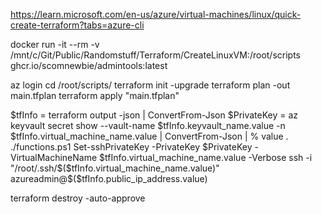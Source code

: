 https://learn.microsoft.com/en-us/azure/virtual-machines/linux/quick-create-terraform?tabs=azure-cli

docker run -it --rm -v /mnt/c/Git/Public/Randomstuff/Terraform/CreateLinuxVM:/root/scripts ghcr.io/scomnewbie/admintools:latest

az login
cd /root/scripts/
terraform init -upgrade
terraform plan -out main.tfplan
terraform apply "main.tfplan"

$tfInfo = terraform output -json | ConvertFrom-Json
$PrivateKey = az keyvault secret show --vault-name $tfInfo.keyvault_name.value -n $tfInfo.virtual_machine_name.value | ConvertFrom-Json | % value
. ./functions.ps1
Set-sshPrivateKey -PrivateKey $PrivateKey -VirtualMachineName $tfInfo.virtual_machine_name.value -Verbose
ssh -i "/root/.ssh/$($tfInfo.virtual_machine_name.value)" azureadmin@$($tfInfo.public_ip_address.value)

terraform destroy -auto-approve